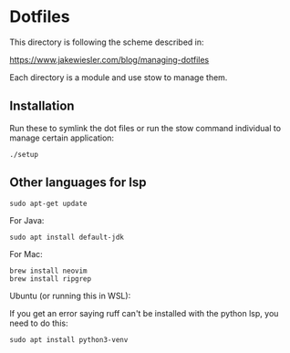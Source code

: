 # Dotfiles

This directory is following the scheme described in:

<https://www.jakewiesler.com/blog/managing-dotfiles>

Each directory is a module and use stow to manage them.

## Installation

Run these to symlink the dot files or run the stow command individual to manage
certain application:

    ./setup

## Other languages for lsp

    sudo apt-get update

For Java:

    sudo apt install default-jdk

For Mac:

    brew install neovim
    brew install ripgrep

Ubuntu (or running this in WSL):

If you get an error saying ruff can't be installed with the python lsp, you need
to do this:

    sudo apt install python3-venv
